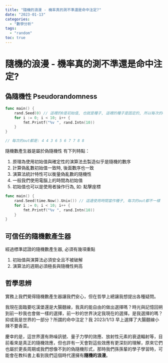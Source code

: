 ```yaml
---
title: "隨機的浪漫 - 機率真的測不準還是命中注定?"
date: "2023-01-13"
categories:
  - "數學分析"
tags:
  - "random"
toc: true
---
```


# 隨機的浪漫 - 機率真的測不準還是命中注定?

## 偽隨機性 Pseudorandomness

```go
func main() {
	rand.Seed(0) // 這裡的0是初始值, 也就是種子, 這裡的種子是固定的, 所以每次的out都是一樣的
	for i := 0; i < 10; i++ {
		fmt.Printf("%v ", rand.Intn(10))
	}
}

// 每次的out都是: 4 4 3 6 5 6 7 7 8 8
```

<!--more-->

隨機數產生器是屬於偽隨機性
有下列特點：

1. 原理為使用初始值與確定性的演算法去製造似乎是隨機的數序
2. 計算偽亂數初始值一致時, 後面數序也一致
3. 演算法統計特性可以衡量偽亂數的隨機性
4. 一般我們使用電腦上的時間為初始值
5. 初始值也可以是使用者操作行為, 如: 點擊座標

```go
func main() {
	rand.Seed(time.Now().Unix()) // 這邊使用時間當作種子, 每次的out都不一樣
	for i := 0; i < 10; i++ {
		fmt.Printf("%v ", rand.Intn(10))
	}
}
```

## 可信任的隨機數產生器

經過標準認證的隨機數產生器, 必須有幾項重點

1. 初始值與演算法必須安全且不被破解
2. 演算法的週期必須極長與隨機性夠高

## 哲學思辨

實務上我們覺得隨機數產生器讓我們安心，但在哲學上總讓我想提出各種疑問。

我現在面臨要吃漢堡還是大腸麵線，我真的能自由的做出選擇嗎？時光與記憶回朔到前一秒我也會做一樣的選擇，前一秒的世界決定我現在的選擇。是我選擇的嗎？抑或我是世界的一部分？所謂的命中注定？我 2023/1/13 早上選擇了大腸麵線小辣不要香菜。

慶幸的是，這世界還有熱噪訊號、量子力學的效應、放射性元素的衰退輻射等，目前看來是真正的隨機效應，但也許有一天會對這些效應有更深刻的理解，原來它們也屬於更長周期或我們想像不到的偽隨機形式，那時我們孫孫輩的學子學習時，可能會在教科書上看到我們這個時代還擁有**隨機的浪漫**。
